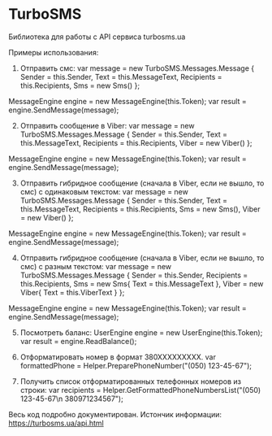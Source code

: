 # TurboSMS
Библиотека для работы с API сервиса turbosms.ua

Примеры использования:

1. Отправить смс:
var message = new TurboSMS.Messages.Message
{
  Sender = this.Sender,
  Text = this.MessageText,
  Recipients = this.Recipients,
  Sms = new Sms()
};

MessageEngine engine = new MessageEngine(this.Token);
var result = engine.SendMessage(message);

2. Отправить сообщение в Viber:
var message = new TurboSMS.Messages.Message
{
  Sender = this.Sender,
  Text = this.MessageText,
  Recipients = this.Recipients,
  Viber = new Viber()
};

MessageEngine engine = new MessageEngine(this.Token);
var result = engine.SendMessage(message);

3. Отправить гибридное сообщение (сначала в Viber, если не вышло, то смс) с одинаковым текстом:
var message = new TurboSMS.Messages.Message
{
  Sender = this.Sender,
  Text = this.MessageText,
  Recipients = this.Recipients,
  Sms = new Sms(),
  Viber = new Viber()
};

MessageEngine engine = new MessageEngine(this.Token);
var result = engine.SendMessage(message);

4. Отправить гибридное сообщение (сначала в Viber, если не вышло, то смс) с разным текстом:
var message = new TurboSMS.Messages.Message
{
  Sender = this.Sender,
  Recipients = this.Recipients,
  Sms = new Sms{ Text = this.MessageText },
  Viber = new Viber{ Text = this.ViberText }
};

MessageEngine engine = new MessageEngine(this.Token);
var result = engine.SendMessage(message);

5. Посмотреть баланс:
UserEngine engine = new UserEngine(this.Token);
var result = engine.ReadBalance();

6. Отформатировать номер в формат 380ХХХХХХХХХ.
var formattedPhone = Helper.PreparePhoneNumber("(050) 123-45-67");

7. Получить список отформатированных телефонных номеров из строки:
var recipients = Helper.GetFormattedPhoneNumbersList("(050) 123-45-67\n 380971234567");

Весь код подробно документирован.
Истончик информации: https://turbosms.ua/api.html
